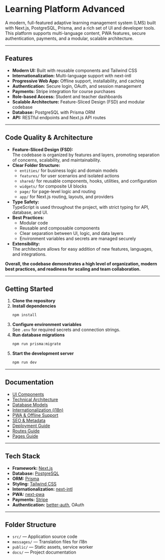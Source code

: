 # Learning Platform Advanced

A modern, full-featured adaptive learning management system (LMS) built with Next.js, PostgreSQL, Prisma, and a rich set of UI and developer tools.  
This platform supports multi-language content, PWA features, secure authentication, payments, and a modular, scalable architecture.

---

## Features

- **Modern UI:** Built with reusable components and Tailwind CSS
- **Internationalization:** Multi-language support with next-intl
- **Progressive Web App:** Offline support, installability, and caching
- **Authentication:** Secure login, OAuth, and session management
- **Payments:** Stripe integration for course purchases
- **Role-based Access:** Student and teacher dashboards
- **Scalable Architecture:** Feature-Sliced Design (FSD) and modular codebase
- **Database:** PostgreSQL with Prisma ORM
- **API:** RESTful endpoints and Next.js API routes

---

## Code Quality & Architecture

- **Feature-Sliced Design (FSD):**  
  The codebase is organized by features and layers, promoting separation of concerns, scalability, and maintainability.
- **Clear Folder Structure:**  
  - `entities/` for business logic and domain models  
  - `features/` for user scenarios and isolated actions  
  - `shared/` for reusable components, hooks, utilities, and configuration  
  - `widgets/` for composite UI blocks  
  - `page/` for page-level logic and routing  
  - `app/` for Next.js routing, layouts, and providers
- **Type Safety:**  
  TypeScript is used throughout the project, with strict typing for API, database, and UI.
- **Best Practices:**  
  - Modular code  
  - Reusable and composable components  
  - Clear separation between UI, logic, and data layers  
  - Environment variables and secrets are managed securely
- **Extensibility:**  
  The architecture allows for easy addition of new features, languages, and integrations.

**Overall, the codebase demonstrates a high level of organization, modern best practices, and readiness for scaling and team collaboration.**

---

## Getting Started

1. **Clone the repository**
2. **Install dependencies**
   ```bash
   npm install
   ```
3. **Configure environment variables**  
   See `.env` for required secrets and connection strings.
4. **Run database migrations**
   ```bash
   npm run prisma:migrate
   ```
5. **Start the development server**
   ```bash
   npm run dev
   ```

---

## Documentation

- [UI Components](./docs/ui.md)
- [Technical Architecture](./docs/architecture.md)
- [Database Models](./docs/db.md)
- [Internationalization (i18n)](./docs/i18n.md)
- [PWA & Offline Support](./docs/pwa.md)
- [SEO & Metadata](./docs/seo.md)
- [Deployment Guide](./docs/deployment.md)
- [Routes Guide](./docs/routes.md)
- [Pages Guide](./docs/pages.md)

---

## Tech Stack

- **Framework:** [Next.js](https://nextjs.org/)
- **Database:** [PostgreSQL](https://www.postgresql.org/)
- **ORM:** [Prisma](https://www.prisma.io/)
- **Styling:** [Tailwind CSS](https://tailwindcss.com/)
- **Internationalization:** [next-intl](https://next-intl-docs.vercel.app/)
- **PWA:** [next-pwa](https://github.com/shadowwalker/next-pwa)
- **Payments:** [Stripe](https://stripe.com/)
- **Authentication:** [better-auth](https://www.npmjs.com/package/better-auth), OAuth

---

## Folder Structure

- `src/` — Application source code
- `messages/` — Translation files for i18n
- `public/` — Static assets, service worker
- `docs/` — Project documentation



